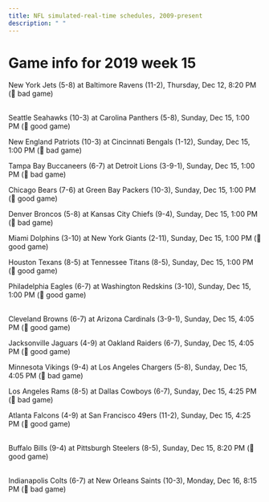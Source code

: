 ```yaml
---
title: NFL simulated-real-time schedules, 2009-present
description: " "
---
```


# Game info for 2019 week 15

New York Jets (5-8) at Baltimore Ravens (11-2), Thursday, Dec 12, 8:20 PM (:red_circle: bad game)

<br/>Seattle Seahawks (10-3) at Carolina Panthers (5-8), Sunday, Dec 15, 1:00 PM (:football: good game)

New England Patriots (10-3) at Cincinnati Bengals (1-12), Sunday, Dec 15, 1:00 PM (:red_circle: bad game)

Tampa Bay Buccaneers (6-7) at Detroit Lions (3-9-1), Sunday, Dec 15, 1:00 PM (:red_circle: bad game)

Chicago Bears (7-6) at Green Bay Packers (10-3), Sunday, Dec 15, 1:00 PM (:football: good game)

Denver Broncos (5-8) at Kansas City Chiefs (9-4), Sunday, Dec 15, 1:00 PM (:red_circle: bad game)

Miami Dolphins (3-10) at New York Giants (2-11), Sunday, Dec 15, 1:00 PM (:football: good game)

Houston Texans (8-5) at Tennessee Titans (8-5), Sunday, Dec 15, 1:00 PM (:football: good game)

Philadelphia Eagles (6-7) at Washington Redskins (3-10), Sunday, Dec 15, 1:00 PM (:football: good game)

<br/>Cleveland Browns (6-7) at Arizona Cardinals (3-9-1), Sunday, Dec 15, 4:05 PM (:football: good game)

Jacksonville Jaguars (4-9) at Oakland Raiders (6-7), Sunday, Dec 15, 4:05 PM (:football: good game)

Minnesota Vikings (9-4) at Los Angeles Chargers (5-8), Sunday, Dec 15, 4:05 PM (:red_circle: bad game)

Los Angeles Rams (8-5) at Dallas Cowboys (6-7), Sunday, Dec 15, 4:25 PM (:red_circle: bad game)

Atlanta Falcons (4-9) at San Francisco 49ers (11-2), Sunday, Dec 15, 4:25 PM (:football: good game)

<br/>Buffalo Bills (9-4) at Pittsburgh Steelers (8-5), Sunday, Dec 15, 8:20 PM (:football: good game)

<br/>Indianapolis Colts (6-7) at New Orleans Saints (10-3), Monday, Dec 16, 8:15 PM (:red_circle: bad game)

